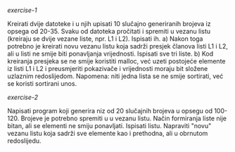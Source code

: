 *exercise-1*

Kreirati dvije datoteke i u njih upisati 10 slučajno generiranih brojeva iz opsega 
od 20-35. Svaku od datoteka pročitati i spremiti u vezanu listu (kreiraju se dvije
vezane liste, npr. L1 i L2). Ispisati ih.
a) Nakon toga potrebno je kreirati novu vezanu listu koja sadrži presjek članova 
listi L1 i L2, ali u listi ne smije biti ponavljanja vrijednosti. 
Ispisati sve tri liste.
b) Kod kreiranja presjeka se ne smije koristiti malloc, već uzeti postojeće 
elemente iz listi L1 i L2 i preusmjeriti pokazivače i vrijednosti moraju bit složene
uzlaznim redoslijedom.
Napomena: niti jedna lista se ne smije sortirati, već se koristi sortirani unos.

*exercise-2*

Napisati program koji generira niz od 20 slučajnih brojeva u opsegu od 100-120. Brojeve je potrebno
spremiti u u vezanu listu. Način formiranja liste nije bitan, ali se elementi ne smiju ponavljati. Ispisati
listu.
Napraviti "novu" vezanu listu koja sadrži sve elemente kao i prethodna, ali u obrnutom redoslijedu. 


